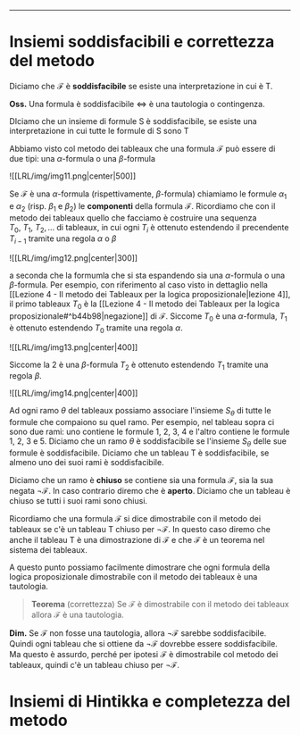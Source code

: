 ----
# Insiemi soddisfacibili e correttezza del metodo
Diciamo che $\mathcal F$ è **soddisfacibile** se esiste una interpretazione in cui è T.

**Oss.**
Una formula è soddisfacibile $\iff$ è una tautologia o contingenza.

DIciamo che un insieme di formule S è soddisfacibile, se esiste una interpretazione in cui tutte le formule di  S sono T

Abbiamo visto col metodo dei tableaux che una formula $\mathcal F$ può essere di due tipi: una $\alpha$-formula o una $\beta$-formula

![[LRL/img/img11.png|center|500]]

Se $\mathcal F$ è una $\alpha$-formula (rispettivamente, $\beta$-formula) chiamiamo le formule $\alpha_{1}$ e $\alpha_{2}$ (risp. $\beta_{1}$ e $\beta_{2}$) le **componenti** della formula $\mathcal F$.
Ricordiamo che con il metodo dei tableaux quello che facciamo è costruire una sequenza $T_0, \: T_1, \: T_{2}, \dots$ di tableaux, in cui ogni $T_i$ è ottenuto estendendo il precendente $T_{i-1}$ tramite una regola $\alpha$ o $\beta$ 

![[LRL/img/img12.png|center|300]]

a seconda che la formumla che si sta espandendo sia una $\alpha$-formula o una $\beta$-formula.
Per esempio, con riferimento al caso visto in dettaglio nella [[Lezione 4 - Il metodo dei Tableaux per la logica proposizionale|lezione 4]], il primo tableaux $T_0$ è la [[Lezione 4 - Il metodo dei Tableaux per la logica proposizionale#^b44b98|negazione]] di $\mathcal F$. Siccome $T_0$  è una $\alpha$-formula, $T_1$ è ottenuto estendendo $T_0$ tramite una regola $\alpha$.

![[LRL/img/img13.png|center|400]]

Siccome la 2 è una $\beta$-formula $T_2$ è ottenuto estendendo $T_{1}$ tramite una regola $\beta$.

![[LRL/img/img14.png|center|400]]

Ad ogni ramo $\theta$ del tableaux possiamo associare l'insieme $S_{\theta}$ di tutte le formule che compaiono su quel ramo. Per esempio, nel tableau sopra ci sono due rami: uno contiene le formule 1, 2, 3, 4 e l'altro contiene le formule 1, 2, 3 e 5.
Diciamo che un ramo $\theta$ è soddisfacibile se l'insieme $S_{\theta}$ delle sue formule è soddisfacibile.
Diciamo che un tableau T è soddisfacibile, se almeno uno dei suoi rami è soddisfacibile.

Diciamo che un ramo è **chiuso** se contiene sia una formula $\mathcal F$, sia la sua negata $\lnot \mathcal F$. In caso contrario diremo che è **aperto**. Diciamo che un tableau è chiuso se tutti i suoi rami sono chiusi.

Ricordiamo che una formula $\mathcal F$ si dice dimostrabile con il metodo dei tableaux se c'è un tableau T chiuso per $\lnot \mathcal F$. In questo caso diremo che anche il tableau T è una dimostrazione di $\mathcal F$ e che $\mathcal F$ è un teorema nel sistema dei tableaux.

A questo punto possiamo facilmente dimostrare che ogni formula della logica proposizionale dimostrabile con il metodo dei tableaux è una tautologia.

>**Teorema** (correttezza)
>Se $\mathcal F$ è dimostrabile con il metodo dei tableaux allora $\mathcal F$ è una tautologia.

**Dim.**
Se $\mathcal F$ non fosse una tautologia, allora $\lnot \mathcal F$ sarebbe soddisfacibile. Quindi ogni tableau che si ottiene da $\lnot \mathcal F$ dovrebbe essere soddisfacibile. Ma questo è assurdo, perché per ipotesi $\mathcal F$ è dimostrabile col metodo dei tableaux, quindi c'è un tableau chiuso per $\lnot \mathcal F$. 

# Insiemi di Hintikka e completezza del metodo

